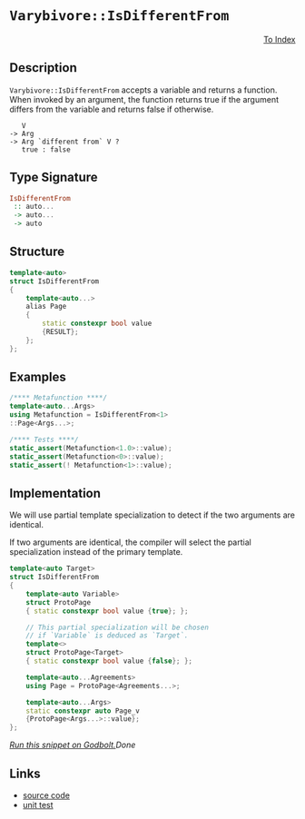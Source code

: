 <!-- Copyright 2024 Feng Mofan
SPDX-License-Identifier: Apache-2.0 -->

# `Varybivore::IsDifferentFrom`

<p style='text-align: right;'><a href="../../../facilities/metafunctions.md#varybivore-is-different-from">To Index</a></p>

## Description

`Varybivore::IsDifferentFrom` accepts a variable and returns a function.
When invoked by an argument, the function returns true if the argument differs from the variable and returns false if otherwise.

<pre><code>   V
-> Arg
-> Arg `different from` V ?
   true : false</code></pre>

## Type Signature

```Haskell
IsDifferentFrom
 :: auto...
 -> auto...
 -> auto
```

## Structure

```C++
template<auto>
struct IsDifferentFrom
{
    template<auto...>
    alias Page
    {
        static constexpr bool value
        {RESULT};
    };
};
```

## Examples

```C++
/**** Metafunction ****/
template<auto...Args>
using Metafunction = IsDifferentFrom<1>
::Page<Args...>;

/**** Tests ****/
static_assert(Metafunction<1.0>::value);
static_assert(Metafunction<0>::value);
static_assert(! Metafunction<1>::value);
```

## Implementation

We will use partial template specialization to detect if the two arguments are identical.

If two arguments are identical, the compiler will select the partial specialization instead of the primary template.

```C++
template<auto Target>
struct IsDifferentFrom
{
    template<auto Variable>
    struct ProtoPage
    { static constexpr bool value {true}; };

    // This partial specialization will be chosen
    // if `Variable` is deduced as `Target`.
    template<>
    struct ProtoPage<Target>
    { static constexpr bool value {false}; };

    template<auto...Agreements>
    using Page = ProtoPage<Agreements...>;

    template<auto...Args>
    static constexpr auto Page_v 
    {ProtoPage<Args...>::value};
};
```

[*Run this snippet on Godbolt.*](https://godbolt.org/#z:OYLghAFBqd5QCxAYwPYBMCmBRdBLAF1QCcAaPECAMzwBtMA7AQwFtMQByARg9KtQYEAysib0QXACx8BBAKoBnTAAUAHpwAMvAFYTStJg1DIApACYAQuYukl9ZATwDKjdAGFUtAK4sGISVykrgAyeAyYAHI%2BAEaYxCAAzAAcpAAOqAqETgwe3r7%2BgemZjgKh4VEssfHJtpj2JQxCBEzEBLk%2BfgG19dlNLQRlkTFxiSkKza3t%2BV3j/YMVVaMAlLaoXsTI7BwA9ABU%2BweHR8cH2yYaAIJ7BwDUAJIsqfRsgkwNN4dnl9cnvydfF3OFwImEeBhBJgSbiYXiINwAKi1gJgCJDsEDxsQvA57goACJ4KhUOKMAgAMWIqBYQJMAHYrJcbkybiCwW9MJDobDUDcAGotPBMaL0NFA5k3THYgg3ZSUojKJjIsXMukWCXNRzIG5oBjjTCqVLEG7RVCeG4ANzEXkwN1VBCxHNpeMharpzoSDMBjOZ222CIQeAUN1S/UFtAlqUwyDDeAAXm9sjcAO50cOxbUIDKMZVM303Qm2gBsGn5xEFwo5xfzQaw6GxmHQNyYQZMxcRxGRqOLADocyzQU92ZzRd6mZKcbLUPLFRyoe3OyOLuLVeqE1qdXqDUaTWbLd4baqqGIlG6XbanS6aaP%2B2yIVCYURu0%2BLsBiJhQaSFIvxV5MkYZTOtoJHiMpyqgCpKlCL5vh%2BggKE%2BvYJOiHpXkuzKsoOd5co%2Bz4dl%2BSF9rMmragIm6Gk23IAciAD65q2teqqTtOkFuBceEIWiIAgHu1qnihlx8Z6QI/H8RwAiJNzYKorBPDanzCaJ/yoRJACyKJMFQXgMA4ibyZcGHgrO2GoAhbHAPh6KXL%2BYTADcanNJp2nvJCIF3PihLEm%2BggUlSnJcIuXEQUZZnwU%2Bor8V6VyHAimDjEGekXEReDINRzZKK0ED2RpWk6QIfndhonHcVamBLJelxJSlaVxAQmXqY5uUMJyhVIVxPGleViUaslqUKOltVgGAdn1TlDR%2BUV7VlR6HArLQnAAKy8H4HBaKQqCcG41jWBKawbAeZgJDwpAEJoM0rAA1iA82SAVSRmGYACcD1cPNGhJEkXC0rS0hzRwki8CwEgaBopDLat60cLwCggCDJ0rTNpBwLAMCICAawEKksLkJQaCPHQcQRKwWyqEkhYALSFpINzAMgWpSN2Zi8A2hAkHg6B6PwggiGI7BSDIgiKCo6jw6QuiBEmxBMKknA8LNC1Lada2cAA8rCmPSqgVA3CT5OU9TtM3PTZg3BAHh4/QRrmIdSy8HDWgrBASC46k%2BNkBQEDO67IDAFIZh8HQILENDEDRIr0RhC0ACeMu8OHzDEJHyvRNoUZw0duMvAQysMLQ0ci1g0ReMA0K0LQ0PcLwWAsIYwDiPneBvjp5qxYr%2BpRrCWxHWEIK/attB4NEksJx4WCK/aeCAxXpDN8QJpKHioI1/3RinSsVAGOZvJ4JgSbK5Gy1HZzwiiOIfNH4LaiK2L%2Bg1ygW2WPoA/Q5AKyoKkDTl2T4zoC5piWNYZhwYzzLFgZ%2BEAVh2FTtkFwDB3CeA6HoEIYQhiVBGIUDIWQBBTD8Og4o2R5jDHiIESBjU%2BiTHgfkYhdQoECDIQMZBCw0G2AmG0ChODmFzAYYQiQEDdqbB4foeWoNFYQ21qTCmVMaZ0xusbCAuAWaWwOlwG2x1V4rAQJgJgWB4jgNIJdSQCRuwPQSN9DQkgzCSGLBoeahYHqCL%2BgDRIXBuyFi4IWJID0PqFmui9YxhZhEiwhlDGGqj4YOxRo7NGassbu09hbQmbBOAtBYOaWkZMmDagMP%2BLgD1uzONWszIgICOayG5qfaQ58lCXxFroP2EspYxzlhwRaATwYq2iRrLWOsJGZJrobXJ%2BSTZmxdhbW0B0zAqLtgjSJcS4jYw9lSEZIxkBZJ9s9EGNBaCB2DqHEWcco4x1IPshOScU4OEORnUk2dc6KwLkXEuZdDlVyXlsVa%2BBG6OGbuXApqh24gkOd3Ooit%2B6DyjiPV5tsyyTyOjPOemAF7VyMMvUAYS%2BAbwUFvHee9GCHKPmU3mFTZAX2FqtWpN8V5/ysA/EFYDX7v2yJ/b%2Bv974WEAbwVAwC2Ytxft0GhfgICuGwYg2BBDUFELSBghoQrcGYIYKKxYVCei0JYdK3lpCWHyqYbMcheR2HavoeUbhyjVjrH4ca36LSwbss4GI3WVMVl9JyXkgqJt5FFLGdbW2ajSAaK0SMXRv1/qkEBgkXJZjaTzQel9BI5jLFdCtUrSGtgQlTPCfASJ6N1bzNmcQBJWxkl6xYAoc0WpzROsMuMJm%2BAilsxKVzE%2BBL%2BbyCqSSnQiRSD1OlhXJplqRHtIxrCG4mttaFuLaW8t7JxhDMWa7D1CRJmr0Rk7GdFts0rpGCW1IqRaI5OohWgg1FVCU39lsuIOyw4RwToc45idk6pwuVSTO1y85vMwIXYuYhHlT2eUiiFpB3lQK%2Ba3X5yAO4AsEECkWIKh6R3BWPKFhzYVZgRUvGyi716KgxdvXe%2B9cWlIbRIQlAsW1X3basu%2B/9qVP3gHSj%2BnBtjfwo1S1lQC4ggO5bokhDQYFwN1cK9AmrxVFFlaq4TDRBN6C470FVbDJPUPVZww1YrJMyb48QjVXDlPGoUHw3mPaFaBJtUeqmRaS0WgnSCKdcjq0kA9cor1YT1GaO0ZQJpQbAaPW7AkBI81XoBGBt52k7jWnWqTdDWG3r9HzSMZ9WkwMkiSGelwO6Zh/G/QSAZtpSbU1NMZiFxNDn7YrBnpkZwkggA%3D)$Done$

## Links

- [source code](../../../../conceptrodon/varybivore/is_different_from.hpp)
- [unit test](../../../../tests/unit/metafunctions/varybivore/is_different_from.test.hpp)
